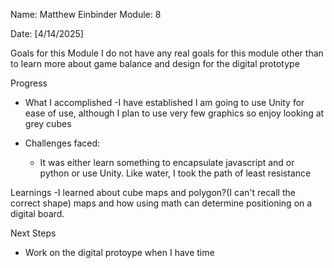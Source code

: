 <!-- Markdown Docs: https://docs.github.com/en/get-started/writing-on-github/getting-started-with-writing-and-formatting-on-github/basic-writing-and-formatting-syntax -->
Name: Matthew Einbinder 
Module: 8

<!-- Repeat the below as needed-->
 Date: [4/14/2025]

Goals for this Module
I do not have any real goals for this module other than to learn more about game balance and design for the digital prototype

 Progress
- What I accomplished
  -I have established I am going to use Unity for ease of use, although I plan to use very few graphics so enjoy looking at grey cubes

- Challenges faced:
  - It was either learn something to encapsulate javascript and or python or use Unity. Like water, I took the path of least resistance

Learnings
-I learned about cube maps and polygon?(I can't recall the correct shape) maps and how using math can determine positioning on a digital board.



 Next Steps
- Work on the digital protoype when I have time
